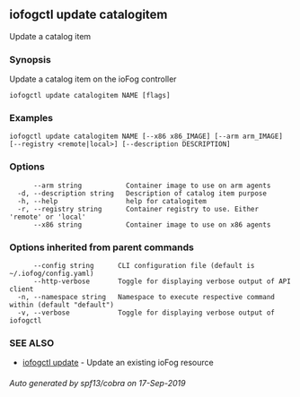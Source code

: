 ## iofogctl update catalogitem

Update a catalog item

### Synopsis

Update a catalog item on the ioFog controller

```
iofogctl update catalogitem NAME [flags]
```

### Examples

```
iofogctl update catalogitem NAME [--x86 x86_IMAGE] [--arm arm_IMAGE] [--registry <remote|local>] [--description DESCRIPTION]
```

### Options

```
      --arm string           Container image to use on arm agents
  -d, --description string   Description of catalog item purpose
  -h, --help                 help for catalogitem
  -r, --registry string      Container registry to use. Either 'remote' or 'local'
      --x86 string           Container image to use on x86 agents
```

### Options inherited from parent commands

```
      --config string      CLI configuration file (default is ~/.iofog/config.yaml)
      --http-verbose       Toggle for displaying verbose output of API client
  -n, --namespace string   Namespace to execute respective command within (default "default")
  -v, --verbose            Toggle for displaying verbose output of iofogctl
```

### SEE ALSO

* [iofogctl update](iofogctl_update.md)	 - Update an existing ioFog resource

###### Auto generated by spf13/cobra on 17-Sep-2019
